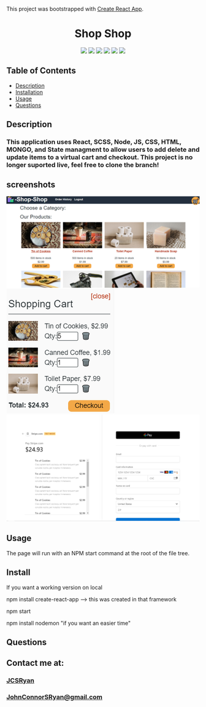 This project was bootstrapped with [Create React App](https://github.com/facebook/create-react-app).

<h1 align="center">Shop Shop</h1>

<p align="center">
<img src="https://img.shields.io/badge/Javascript-brightgreen"/>
<img src="https://img.shields.io/badge/React-red"/>
<img src="https://img.shields.io/badge/Node.js-success"/>
<img src="https://img.shields.io/badge/SCSS-blue"/>  
<img src="https://img.shields.io/badge/Insomnia-orange"/>
<img src="https://img.shields.io/badge/PRs-welcome-brightgreen.svg?style=flat-square">
</p>



## Table of Contents
- [Description](#description)
- [Installation](#install)
- [Usage](#usage)
- [Questions](#questions)

## Description
### This application uses React, SCSS, Node, JS, CSS, HTML, MONGO, and State managment to allow users to add delete and update items to a virtual cart and checkout. This project is no longer suported live, feel free to clone the branch!

## screenshots
![](2020-08-23-04-57-42.png)
![](2020-08-23-04-58-04.png)
![](2020-08-23-04-58-22.png)


## Usage
The page will run with an NPM start command at the root of the file tree.


## Install
If you want a working version on local

npm install create-react-app  --> this was created in that framework

npm start

npm install nodemon "if you want an easier time"


## Questions
## Contact me at:
### [JCSRyan](https://github.com/jcsryan)
### JohnConnorSRyan@gmail.com